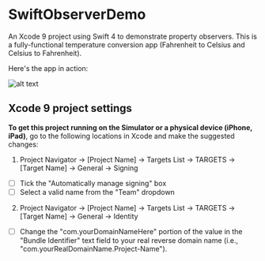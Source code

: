 # SwiftObserverDemo
An Xcode 9 project using Swift 4 to demonstrate property observers. This is a fully-functional temperature conversion app (Fahrenheit to Celsius and Celsius to Fahrenheit).

Here's the app in action:

![alt text][logo1]

[logo1]: http://iosbrain.com/wp-content/uploads/2018/02/TempConverter-1.gif "Temperature conversion app"

## Xcode 9 project settings
**To get this project running on the Simulator or a physical device (iPhone, iPad)**, go to the following locations in Xcode and make the suggested changes:

1. Project Navigator -> [Project Name] -> Targets List -> TARGETS -> [Target Name] -> General -> Signing
- [ ] Tick the "Automatically manage signing" box
- [ ] Select a valid name from the "Team" dropdown
  
2. Project Navigator -> [Project Name] -> Targets List -> TARGETS -> [Target Name] -> General -> Identity
- [ ] Change the "com.yourDomainNameHere" portion of the value in the "Bundle Identifier" text field to your real reverse domain name (i.e., "com.yourRealDomainName.Project-Name").
